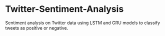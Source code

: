 # Twitter-Sentiment-Analysis
Sentiment analysis on Twitter data using LSTM and GRU models to classify tweets as positive or negative.
